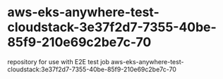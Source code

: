 # aws-eks-anywhere-test-cloudstack-3e37f2d7-7355-40be-85f9-210e69c2be7c-70
repository for use with E2E test job aws-eks-anywhere-test-cloudstack:3e37f2d7-7355-40be-85f9-210e69c2be7c-70

